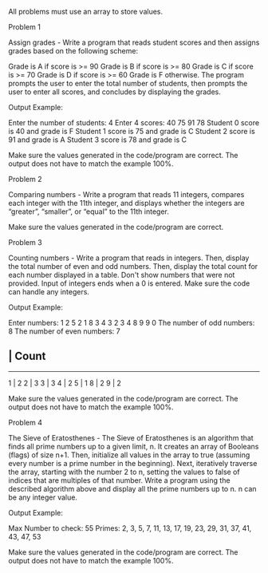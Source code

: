 All problems must use an array to store values.

Problem 1

Assign grades - Write a program that reads student scores and then assigns grades based on the following scheme:

Grade is A if score is >= 90
Grade is B if score is >= 80
Grade is C if score is >= 70
Grade is D if score is >= 60
Grade is F otherwise.
The program prompts the user to enter the total number of students, then prompts the user to enter all scores, and concludes by displaying the grades.

Output Example:

Enter the number of students: 4
Enter 4 scores: 40 75 91 78
Student 0 score is 40 and grade is F
Student 1 score is 75 and grade is C
Student 2 score is 91 and grade is A
Student 3 score is 78 and grade is C

Make sure the values generated in the code/program are correct.  The output does not have to match the example 100%.

Problem 2

Comparing numbers - Write a program that reads 11 integers, compares each integer with the 11th integer, and displays whether the integers are “greater”, “smaller”, or “equal” to the 11th integer.

Make sure the values generated in the code/program are correct. 

Problem 3

Counting numbers - Write a program that reads in integers. Then, display the total number of even and odd numbers.  Then, display the total count for each number displayed in a table.  Don't show numbers that were not provided. Input of integers ends when a 0 is entered.  Make sure the code can handle any integers. 

Output Example:

Enter numbers: 1 2 5 2 1 8 3 4 3 2 3 4 8 9 9 0
The number of odd numbers: 8
The number of even numbers: 7
## | Count
----------
1  | 2
2  | 3
3  | 3
4  | 2
5  | 1
8  | 2
9  | 2

Make sure the values generated in the code/program are correct.  The output does not have to match the example 100%.

Problem 4

The Sieve of Eratosthenes - The Sieve of Eratosthenes is an algorithm that finds all prime numbers up to a given limit, n. It creates an array of Booleans (flags) of size n+1.  Then, initialize all values in the array to true (assuming every number is a prime number in the beginning).  Next, iteratively traverse the array, starting with the number 2 to n, setting the values to false of indices that are multiples of that number. Write a program using the described algorithm above and display all the prime numbers up to n.  n can be any integer value.

Output Example:

Max Number to check: 55
Primes: 2, 3, 5, 7, 11, 13, 17, 19, 23, 29, 31, 37, 41, 43, 47, 53

Make sure the values generated in the code/program are correct.  The output does not have to match the example 100%.